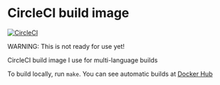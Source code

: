 # CircleCI build image

[![CircleCI](https://circleci.com/gh/apiology/docker-circleci.svg?style=svg)](https://circleci.com/gh/apiology/docker-circleci)

WARNING: This is not ready for use yet!

CircleCI build image I use for multi-language builds

To build locally, run `make`.  You can see automatic builds at
[Docker Hub](https://hub.docker.com/repository/docker/apiology/circleci)
